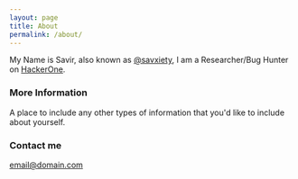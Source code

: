 ```yaml
---
layout: page
title: About
permalink: /about/
---
```


My Name is Savir, also known as <html><a href="https://twitter.com/savxiety">@savxiety</a></html>, I am a Researcher/Bug Hunter on <html><a href="https://twitter.com/Hacker0x01">HackerOne</a></html>.

### More Information

A place to include any other types of information that you'd like to include about yourself.

### Contact me

[email@domain.com](mailto:email@domain.com)

